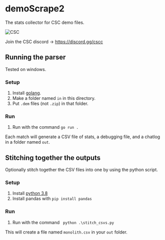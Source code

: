 # demoScrape2

The stats collector for CSC demo files. 

![CSC](https://csconfederation.fandom.com/wiki/Counter_Strike_Confederation_Wiki?file=CSC_Logo.png)

Join the CSC discord -> https://discord.gg/cscc

## Running the parser

Tested on windows.

### Setup 

1. Install [golang](https://go.dev/doc/install).
1. Make a folder named `in` in this directory.
1. Put `.dem` files (not `.zip`) in that folder.

### Run

1. Run with the command `go run .`

Each match will generate a CSV file of stats, a debugging file, and a chatlog in a folder named `out`. 

## Stitching together the outputs

Optionally stitch together the CSV files into one by using the python script.

### Setup 

1. Install [python 3.8](https://www.python.org/downloads/)
1. Install pandas with `pip install pandas`

### Run

1. Run with the command ` python .\stitch_csvs.py`

This will create a file named `monolith.csv` in your `out` folder.


